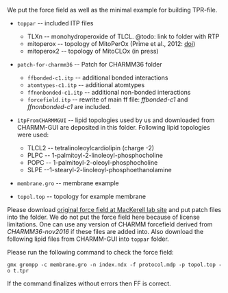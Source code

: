We put the force field as well as the minimal example for building TPR-file.

* `toppar` -- included ITP files
     * TLXn -- monohydroperoxide of TLCL. @todo: link to folder with RTP
     * mitoperox -- topology of MitoPerOx (Prime et al., 2012: [doi](https://doi.org/10.1016/j.freeradbiomed.2012.05.033))
     * mitoperox2 -- topology of MitoCLOx (in press)

* `patch-for-charmm36` -- Patch for CHARMM36 folder
   * `ffbonded-c1.itp` -- additional bonded interactions 
   * `atomtypes-c1.itp` -- additional atomtypes
   * `ffnonbonded-c1.itp` -- additional non-bonded interactions
   * `forcefield.itp` -- rewrite of main ff file: *ffbonded-c1* and *ffnonbonded-c1* are included. 

* `itpFromCHARMMGUI` -- lipid topologies used by us and downloaded from CHARMM-GUI are deposited in this folder. Following lipid topologies were used:
   * TLCL2 -- tetralinoleoylcardiolipin (charge -2)
   * PLPC -- 1-palmitoyl-2-linoleoyl-phosphocholine
   * POPC -- 1-palmitoyl-2-oleoyl-phosphocholine
   * SLPE --1-stearyl-2-linoleoyl-phosphoethanolamine

* `membrane.gro` -- membrane example
* `topol.top` -- topology for example membrane

Please download [original force field at MacKerell lab site](http://mackerell.umaryland.edu/charmm_ff.shtml#gromacs) and put patch files into the folder. We do not put the force field here because of license limitations. One can use any version of CHARMM forcefield derived from *CHARMM36-nov2016* if these files are added into. Also download the following lipid files from CHARMM-GUI into `toppar` folder.

Please run the following command to check the force field:

`gmx grompp -c membrane.gro -n index.ndx -f protocol.mdp -p topol.top -o t.tpr`

If the command finalizes without errors then FF is correct.
